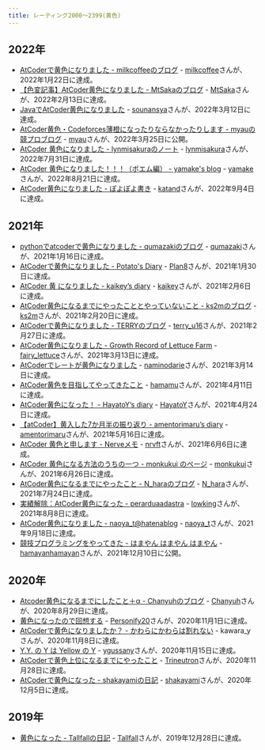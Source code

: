 ```yaml
---
title: レーティング2000〜2399(黄色)
---
```


## 2022年

- [AtCoderで黄色になりました - milkcoffeeのブログ](https://milkcoffee.hatenablog.jp/entry/2022/01/25/232438) - [milkcoffee](https://atcoder.jp/users/milkcoffee)さんが、2022年1月22日に達成。
- [【色変記事】AtCoder黄色になりました - MtSakaのブログ](https://mt-saka.hatenablog.com/entry/2022/02/14/204036) - [MtSaka](https://atcoder.jp/users/MtSaka)さんが、2022年2月13日に達成。
- [JavaでAtCoder黄色になりました](https://qiita.com/sounansya/items/ca21c45496fa0189d51e) - [sounansya](https://atcoder.jp/users/sounansya)さんが、2022年3月12日に達成。
- [AtCoder黄色・Codeforces薄橙になったりならなかったりします - myauの競プロブログ](https://myau-atcoder.hatenablog.com/entry/2022/03/25/235830) - [myau](https://atcoder.jp/users/myau)さんが、2022年3月25日に公開。
- [AtCoder 黄色になりました - lynmisakuraのノート](https://andoreiji11.hatenadiary.jp/entry/2022/08/02/164301) - [lynmisakura](https://atcoder.jp/users/lynmisakura)さんが、2022年7月31日に達成。
- [AtCoder 黄色になりました！！！（ポエム編） - yamake's blog](https://yamakeeee.hatenadiary.com/entry/2022/08/22/232657) - [yamake](https://atcoder.jp/users/yamake)さんが、2022年8月21日に達成。
- [AtCoder黄色になりました - ぽよぽよ書き](https://ndndbms.blogspot.com/2022/09/atcoder.html) - [katand](https://atcoder.jp/users/katand)さんが、2022年9月4日に達成。

## 2021年

- [pythonでatcoderで黄色になりました - qumazakiのブログ](https://qumazaki.hatenablog.com/entry/2021/01/27/224139) - [qumazaki](https://atcoder.jp/users/qumazaki)さんが、2021年1月16日に達成。
- [AtCoderで黄色になりました - Potato's Diary](https://plan8.hatenablog.com/entry/2021/01/31/141818) - [Plan8](https://atcoder.jp/users/Plan8)さんが、2021年1月30日に達成。
- [AtCoder 黄 になりました - kaikey’s diary](https://kaikey.hatenablog.com/entry/2021/02/08/192647) - [kaikey](https://atcoder.jp/users/kaikey)さんが、2021年2月6日に達成。
- [AtCoder黄色になるまでにやったこととやっていないこと - ks2mのブログ](https://ks2m.hatenablog.com/entry/2021/03/08/230503) - [ks2m](https://atcoder.jp/users/ks2m)さんが、2021年2月20日に達成。
- [AtCoderで黄色になりました - TERRYのブログ](https://www.terry-u16.net/entry/atcoder-yellow) - [terry_u16](https://atcoder.jp/users/terry_u16)さんが、2021年2月27日に達成。
- [AtCoder黄色になりました - Growth Record of Lettuce Farm](https://fairy-lettuce.hatenadiary.com/entry/kyopro-colorchange-yellow) - [fairy_lettuce](https://atcoder.jp/users/fairy_lettuce)さんが、2021年3月13日に達成。
- [AtCoderでレートが黄色になりました](https://zenn.dev/naminodarie/articles/055ccf2fd607b9) - [naminodarie](https://atcoder.jp/users/naminodarie)さんが、2021年3月14日に達成。
- [AtCoder黄色を目指してやってきたこと](https://qiita.com/hamamu/items/2e342d46d9f54732d42c) - [hamamu](https://atcoder.jp/users/hamamu)さんが、2021年4月11日に達成。
- [AtCoder黄色になった！ - HayatoY’s diary](https://hayatoy.hatenablog.com/entry/2021/04/25/172720) - [HayatoY](https://atcoder.jp/users/HayatoY)さんが、2021年4月24日に達成。
- [【atCoder】黄入した7か月半の振り返り - amentorimaru’s diary](https://amentorimaru.hatenablog.com/entry/2021/06/25/215100) - [amentorimaru](https://atcoder.jp/users/amentorimaru)さんが、2021年5月16日に達成。
- [AtCoder 黄色と申します - Nerveメモ](https://nrvft.hatenablog.com/entry/2021/06/08/235134) - [nrvft](https://atcoder.jp/users/nrvft)さんが、2021年6月6日に達成。
- [AtCoder 黄色になる方法のうちの一つ - monkukui のページ](https://monkukui.hatenablog.com/entry/2021/06/27/164449) - [monkukui](https://atcoder.jp/users/monkukui)さんが、2021年6月26日に達成。
- [AtCoder黄色になるまでにやったこと - N_haraのブログ](https://n-hara.hatenablog.com/entry/2021/07/25/172540) - [N_hara](https://atcoder.jp/users/N_hara)さんが、2021年7月24日に達成。
- [実績解除：AtCoder黄色になった - perarduaadastra](https://perarduaadastra.hatenablog.com/entry/2021/08/09/181811) - [lowking](https://atcoder.jp/users/lowking)さんが、2021年8月8日に達成。
- [AtCoder黄色になりました - naoya_t@hatenablog](https://naoyat.hatenablog.jp/entry/atcoder-yellow) - [naoya_t](https://atcoder.jp/users/naoya_t)さんが、2021年9月18日に達成。
- [競技プログラミングをやってきた - はまやん はまやん はまやん](https://blog.hamayanhamayan.com/entry/2021/12/10/223314) - [hamayanhamayan](https://atcoder.jp/users/hamayanhamayan)さんが、2021年12月10日に公開。

## 2020年

- [Atcoder黄色になるまでにしたこと＋α - Chanyuhのブログ](https://p-chanyuh.hatenablog.com/entry/2020/08/30/135814) - [Chanyuh](https://atcoder.jp/users/Chanyuh)さんが、2020年8月29日に達成。
- [黄色になったので回想する](https://sites.google.com/view/s9tack-yellow/) - [Personify20](https://atcoder.jp/users/Personify20)さんが、2020年11月1日に達成。
- [AtCoderで黄色になりましたか？ - かわらにかわらは割れない](http://brokentile.hatenablog.com/entry/2020/12/18/073314) - kawara_yさんが、2020年11月8日に達成。
- [Y.Y. の Y は Yellow の Y](https://ygussany.hatenablog.com/entry/2020/12/04/000000) - [ygussany](https://atcoder.jp/users/ygussany)さんが、2020年11月15日に達成。
- [AtCoderで黄色上位になるまでにやったこと](https://qiita.com/trineutron/items/f2d676d669db352260e7) - [Trineutron](https://atcoder.jp/users/Trineutron)さんが、2020年11月28日に達成。
- [AtCoderで黄色になった - shakayamiの日記](https://shakayami.hatenablog.com/entry/2020/12/06/020255) - [shakayami](https://atcoder.jp/users/shakayami)さんが、2020年12月5日に達成。

## 2019年

- [黄色になった - Tallfallの日記](https://tallfall.hatenablog.com/entry/2020/01/07/120053) - [Tallfall](https://atcoder.jp/users/Tallfall)さんが、2019年12月28日に達成。
